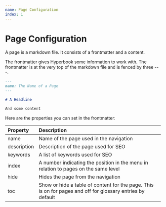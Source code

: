 ```yaml
---
name: Page Configuration
index: 1
---
```


# Page Configuration

A page is a markdown file. It consists of a frontmatter and a content.

The frontmatter gives Hyperbook some information to work with. The frontmatter is at the very top of the markdown file and is fenced by three ---.

```md
---
name: The Name of a Page
---

# A Headline

And some content
```

Here are the properties you can set in the frontmatter:

| Property    | Description                                                                                                |
| :---------- | :--------------------------------------------------------------------------------------------------------- |
| name        | Name of the page used in the navigation                                                                    |
| description | Description of the page used for SEO                                                                       |
| keywords    | A list of keywords used for SEO                                                                            |
| index       | A number indicating the position in the menu in relation to pages on the same level                        |
| hide        | Hides the page from the navigation                                                                         |
| toc         | Show or hide a table of content for the page. This is on for pages and off for glossary entries by default |

